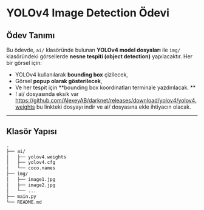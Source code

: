 #  YOLOv4 Image Detection Ödevi

##  Ödev Tanımı

Bu ödevde, `ai/` klasöründe bulunan **YOLOv4 model dosyaları** ile `img/` klasöründeki görsellerde **nesne tespiti (object detection)** yapılacaktır. Her bir görsel için:

- YOLOv4 kullanılarak **bounding box** çizilecek,  
- Görsel **popup olarak gösterilecek**,  
- Ve her tespit için **bounding box koordinatları terminale yazdırılacak. **
- ! ai/ dosyasında eksik var https://github.com/AlexeyAB/darknet/releases/download/yolov4/yolov4.weights bu linkteki dosyayı indir ve ai/ dosyasına ekle ihtiyacın olacak.

---

##  Klasör Yapısı

```bash
.
├── ai/
│   ├── yolov4.weights
│   ├── yolov4.cfg
│   └── coco.names
├── img/
│   ├── image1.jpg
│   ├── image2.jpg
│   └── ...
├── main.py
└── README.md
